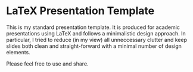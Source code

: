 # LaTeX Presentation Template

This is my standard presentation template. It is produced for academic presentations using LaTeX and follows a minimalistic design approach. In particular, I tried to reduce (in my view) all unneccessary clutter and keep slides both clean and straight-forward with a minimal number of design elements.

Please feel free to use and share.
